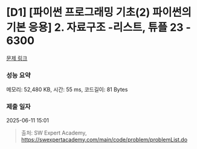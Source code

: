 # [D1] [파이썬 프로그래밍 기초(2) 파이썬의 기본 응용] 2. 자료구조 -리스트, 튜플 23 - 6300 

[문제 링크](https://swexpertacademy.com/main/code/problem/problemDetail.do?contestProbId=AWcV_Vj65QMDFAU4) 

### 성능 요약

메모리: 52,480 KB, 시간: 55 ms, 코드길이: 81 Bytes

### 제출 일자

2025-06-11 15:01



> 출처: SW Expert Academy, https://swexpertacademy.com/main/code/problem/problemList.do